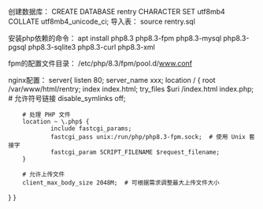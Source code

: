创建数据库：
CREATE DATABASE rentry CHARACTER SET utf8mb4 COLLATE utf8mb4_unicode_ci;
导入表：
source rentry.sql

安装php依赖的命令：
apt install php8.3 php8.3-fpm php8.3-mysql php8.3-pgsql php8.3-sqlite3 php8.3-curl php8.3-xml

fpm的配置文件目录：
/etc/php/8.3/fpm/pool.d/www.conf

nginx配置：
server{
   listen       80;
   server_name xxx;
   location / {
        root /var/www/html/rentry;
        index index.html;
        try_files $uri /index.html index.php;
        # 允许符号链接
        disable_symlinks off;

        # 处理 PHP 文件
        location ~ \.php$ {
                include fastcgi_params;
                fastcgi_pass unix:/run/php/php8.3-fpm.sock;  # 使用 Unix 套接字
                fastcgi_param SCRIPT_FILENAME $request_filename;
        }

        # 允许上传文件
        client_max_body_size 2048M;  # 可根据需求调整最大上传文件大小
   }
}